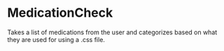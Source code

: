 # MedicationCheck
Takes a list of medications from the user and categorizes based on what they are used for using a .css file.
